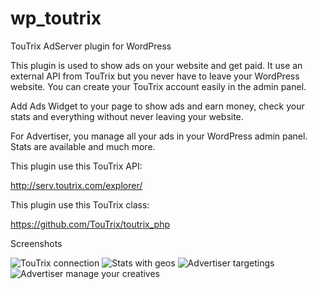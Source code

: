 # wp_toutrix
TouTrix AdServer plugin for WordPress

This plugin is used to show ads on your website and get paid. It use an external API from TouTrix but you never have to leave your WordPress website. You can create your TouTrix account easily in the admin panel.

Add Ads Widget to your page to show ads and earn money, check your stats and everything without never leaving your website.

For Advertiser, you manage all your ads in your WordPress admin panel. Stats are available and much more.


This plugin use this TouTrix API:

http://serv.toutrix.com/explorer/


This plugin use this TouTrix class:

https://github.com/TouTrix/toutrix_php

Screenshots

![TouTrix connection](http://toutrix.com/wp-content/uploads/2015/10/TouTrix-plugin-1.png "TouTrix connection")
![Stats with geos](http://toutrix.com/wp-content/uploads/2015/10/TouTrix-plugin-stats-geo.png "Stats with geos")
![Advertiser targetings](http://toutrix.com/wp-content/uploads/2015/10/TouTrix-plugin-targets.png "Advertiser targetings")
![Advertiser manage your creatives](http://toutrix.com/wp-content/uploads/2015/10/TouTrix-plugin-creative.png "Advertiser manage your creatives")


